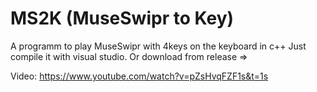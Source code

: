 # MS2K (MuseSwipr to Key)
A programm to play MuseSwipr with 4keys on the keyboard in c++
Just compile it with visual studio. Or download from release =>

Video:
https://www.youtube.com/watch?v=pZsHvqFZF1s&t=1s
